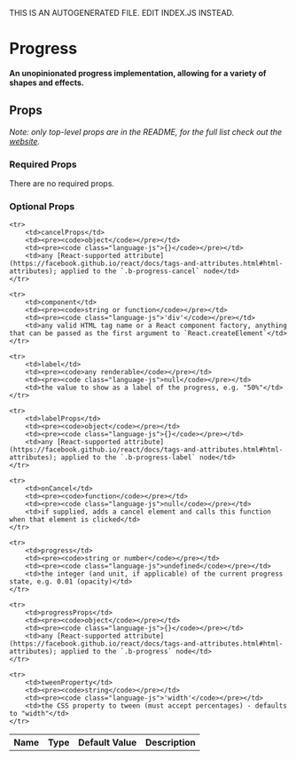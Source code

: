 THIS IS AN AUTOGENERATED FILE. EDIT INDEX.JS INSTEAD.

# Progress
__An unopinionated progress implementation, allowing for a variety of shapes and effects.__

## Props

_Note: only top-level props are in the README, for the full list check out the [website](http://boundless.js.org/Progress#props)._

### Required Props

There are no required props.


### Optional Props

<table>
    <tr>
        <th>Name</th>
        <th>Type</th>
        <th>Default Value</th>
        <th>Description</th>
    </tr>
    
    <tr>
        <td>cancelProps</td>
        <td><pre><code>object</code></pre></td>
        <td><pre><code class="language-js">{}</code></pre></td>
        <td>any [React-supported attribute](https://facebook.github.io/react/docs/tags-and-attributes.html#html-attributes); applied to the `.b-progress-cancel` node</td>
    </tr>
    
    <tr>
        <td>component</td>
        <td><pre><code>string or function</code></pre></td>
        <td><pre><code class="language-js">'div'</code></pre></td>
        <td>any valid HTML tag name or a React component factory, anything that can be passed as the first argument to `React.createElement`</td>
    </tr>
    
    <tr>
        <td>label</td>
        <td><pre><code>any renderable</code></pre></td>
        <td><pre><code class="language-js">null</code></pre></td>
        <td>the value to show as a label of the progress, e.g. "50%"</td>
    </tr>
    
    <tr>
        <td>labelProps</td>
        <td><pre><code>object</code></pre></td>
        <td><pre><code class="language-js">{}</code></pre></td>
        <td>any [React-supported attribute](https://facebook.github.io/react/docs/tags-and-attributes.html#html-attributes); applied to the `.b-progress-label` node</td>
    </tr>
    
    <tr>
        <td>onCancel</td>
        <td><pre><code>function</code></pre></td>
        <td><pre><code class="language-js">null</code></pre></td>
        <td>if supplied, adds a cancel element and calls this function when that element is clicked</td>
    </tr>
    
    <tr>
        <td>progress</td>
        <td><pre><code>string or number</code></pre></td>
        <td><pre><code class="language-js">undefined</code></pre></td>
        <td>the integer (and unit, if applicable) of the current progress state, e.g. 0.01 (opacity)</td>
    </tr>
    
    <tr>
        <td>progressProps</td>
        <td><pre><code>object</code></pre></td>
        <td><pre><code class="language-js">{}</code></pre></td>
        <td>any [React-supported attribute](https://facebook.github.io/react/docs/tags-and-attributes.html#html-attributes); applied to the `.b-progress` node</td>
    </tr>
    
    <tr>
        <td>tweenProperty</td>
        <td><pre><code>string</code></pre></td>
        <td><pre><code class="language-js">'width'</code></pre></td>
        <td>the CSS property to tween (must accept percentages) - defaults to "width"</td>
    </tr>
    
</table>

